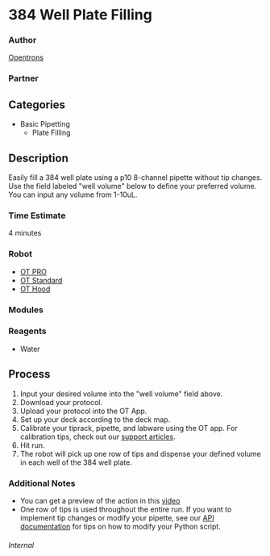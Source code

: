 # 384 Well Plate Filling

### Author
[Opentrons](https://opentrons.com/)

### Partner

## Categories
* Basic Pipetting
	* Plate Filling

## Description
Easily fill a 384 well plate using a p10 8-channel pipette without tip changes. Use the field labeled "well volume" below to define your preferred volume. You can input any volume from 1-10uL.

### Time Estimate
4 minutes

### Robot
* [OT PRO](https://opentrons.com/ot-one-pro)
* [OT Standard](https://opentrons.com/ot-one-standard)  
* [OT Hood](https://opentrons.com/ot-one-hood) 

### Modules

### Reagents
* Water

## Process
1. Input your desired volume into the "well volume" field above.
2. Download your protocol.
3. Upload your protocol into the OT App.
4. Set up your deck according to the deck map.
5. Calibrate your tiprack, pipette, and labware using the OT app. For calibration tips, check out our [support articles](https://support.opentrons.com/getting-started/software-setup/calibrating-the-pipettes).
6. Hit run.
7. The robot will pick up one row of tips and dispense your defined volume in each well of the 384 well plate.

### Additional Notes
* You can get a preview of the action in this [video](https://www.youtube.com/watch?v=AWKfpK9rmuo)
* One row of tips is used throughout the entire run. If you want to implement tip changes or modify your pipette, see our [API documentation](https://docs.opentrons.com) for tips on how to modify your Python script.



###### Internal
